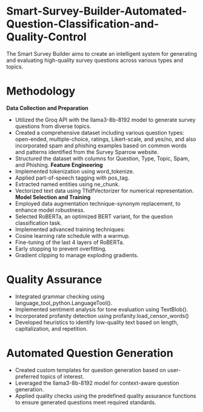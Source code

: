 # Smart-Survey-Builder-Automated-Question-Classification-and-Quality-Control
The Smart Survey Builder aims to create an intelligent system for generating and evaluating high-quality survey questions across various types and topics. 

# Methodology
**Data Collection and Preparation**
* Utilized the Groq API with the llama3-8b-8192 model to generate survey questions from diverse topics.
* Created a comprehensive dataset including various question types: open-ended, multiple-choice, ratings, Likert-scale, and yes/no, and also incorporated spam and phishing examples based on common words and patterns identified from the Survey Sparrow website.
* Structured the dataset with columns for Question, Type, Topic, Spam, and Phishing.
**Feature Engineering**
* Implemented tokenization using word_tokenize.
* Applied part-of-speech tagging with pos_tag.
* Extracted named entities using ne_chunk.
* Vectorized text data using TfidfVectorizer for numerical representation.
**Model Selection and Training**
* Employed data augmentation technique-synonym replacement, to enhance model robustness.
* Selected RoBERTa, an optimized BERT variant, for the question classification task.
* Implemented advanced training techniques:
* Cosine learning rate schedule with a warmup.
* Fine-tuning of the last 4 layers of RoBERTa.
* Early stopping to prevent overfitting.
* Gradient clipping to manage exploding gradients.


# Quality Assurance
* Integrated grammar checking using language_tool_python.LanguageTool().
* Implemented sentiment analysis for tone evaluation using TextBlob().
* Incorporated profanity detection using profanity.load_censor_words()
* Developed heuristics to identify low-quality text based on length, capitalization, and repetition.

# Automated Question Generation
* Created custom templates for question generation based on user-preferred topics of interest.
* Leveraged the llama3-8b-8192 model for context-aware question generation.
* Applied quality checks using the predefined quality assurance functions to ensure generated questions meet required standards.

